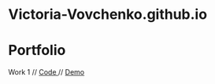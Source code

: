 # Victoria-Vovchenko.github.io
# Portfolio

Work 1  // <a href="https://habrahabr.ru/post/158235/">Code </a> // <a href="https://habrahabr.ru/post/158235/">Demo</a> 
